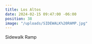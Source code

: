 ```yaml
---
title: Los Altos
date: 2024-02-15 09:47:00 -06:00
position: 38
image: "/uploads/SIDEWALK%20RAMP.jpg"
---
```


Sidewalk Ramp